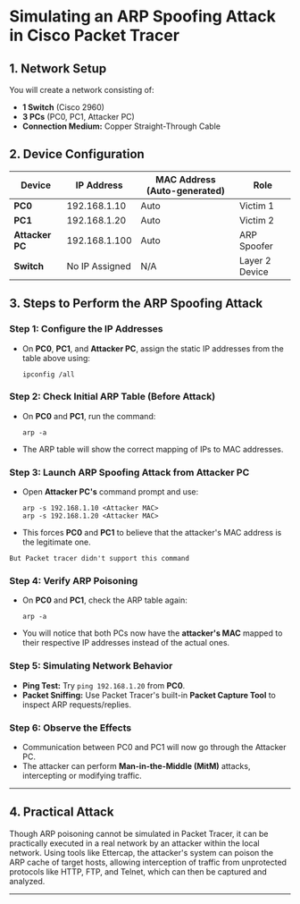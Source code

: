 # **Simulating an ARP Spoofing Attack in Cisco Packet Tracer**  

## **1. Network Setup**  
You will create a network consisting of:  
- **1 Switch** (Cisco 2960)  
- **3 PCs** (PC0, PC1, Attacker PC)  
- **Connection Medium:** Copper Straight-Through Cable  

## **2. Device Configuration**  

| **Device**  | **IP Address**  | **MAC Address** (Auto-generated) | **Role**  |
|------------|---------------|--------------------------------|----------|
| **PC0**    | 192.168.1.10  | Auto                          | Victim 1 |
| **PC1**    | 192.168.1.20  | Auto                          | Victim 2 |
| **Attacker PC** | 192.168.1.100 | Auto                          | ARP Spoofer |
| **Switch**  | No IP Assigned | N/A                           | Layer 2 Device |

## **3. Steps to Perform the ARP Spoofing Attack**  

### **Step 1: Configure the IP Addresses**  
- On **PC0**, **PC1**, and **Attacker PC**, assign the static IP addresses from the table above using:  
  ```plaintext
  ipconfig /all
  ```

### **Step 2: Check Initial ARP Table (Before Attack)**  
- On **PC0** and **PC1**, run the command:  
  ```plaintext
  arp -a
  ```
- The ARP table will show the correct mapping of IPs to MAC addresses.

### **Step 3: Launch ARP Spoofing Attack from Attacker PC**  
- Open **Attacker PC's** command prompt and use:  
  ```plaintext
  arp -s 192.168.1.10 <Attacker MAC>
  arp -s 192.168.1.20 <Attacker MAC>
  ```
- This forces **PC0** and **PC1** to believe that the attacker's MAC address is the legitimate one.

`But Packet tracer didn't support this command`

### **Step 4: Verify ARP Poisoning**  
- On **PC0** and **PC1**, check the ARP table again:  
  ```plaintext
  arp -a
  ```
- You will notice that both PCs now have the **attacker's MAC** mapped to their respective IP addresses instead of the actual ones.

### **Step 5: Simulating Network Behavior**  
- **Ping Test:** Try `ping 192.168.1.20` from **PC0**.
- **Packet Sniffing:** Use Packet Tracer's built-in **Packet Capture Tool** to inspect ARP requests/replies.

### **Step 6: Observe the Effects**  
- Communication between PC0 and PC1 will now go through the Attacker PC.
- The attacker can perform **Man-in-the-Middle (MitM)** attacks, intercepting or modifying traffic.

---

## **4. Practical Attack**

Though ARP poisoning cannot be simulated in Packet Tracer, it can be practically executed in a real network by an attacker within the local network. Using tools like Ettercap, the attacker's system can poison the ARP cache of target hosts, allowing interception of traffic from unprotected protocols like HTTP, FTP, and Telnet, which can then be captured and analyzed.

---
